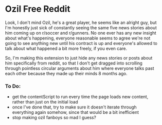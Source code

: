 # Ozil Free Reddit

Look, I don't mind Ozil, he's a great player, he seems like an alright guy, but I'm honestly just sick of constantly seeing the same five news stories about him coming up on r/soccer and r/gunners. No one ever has any new insight about what's happening, everyone reasonable seems to agree we're not going to see anything new until his contract is up and everyone's allowed to talk about what happened a bit more freely, if you even care.

So, I'm making this extension to just hide any news stories or posts about him specifically from reddit, so that I don't get dragged into scrolling through pointless circular arguments about him where everyone talks past each other because they made up their minds 8 months ago.

### To Do:
- get the contentScript to run every time the page loads new content, rather than just on the initial load
- once I've done that, try to make sure it doesn't iterate through everything again somehow, since that would be a bit inefficient
- stop making ozil fanboys so mad I guess?